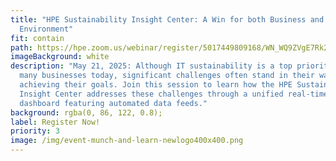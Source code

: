 ```yaml
---
title: "HPE Sustainability Insight Center: A Win for both Business and the
  Environment"
fit: contain
path: https://hpe.zoom.us/webinar/register/5017449809168/WN_WQ9ZVgE7Rk2ATBKuBi9YzQ
imageBackground: white
description: "May 21, 2025: Although IT sustainability is a top priority for
  many businesses today, significant challenges often stand in their way in
  achieving their goals. Join this session to learn how the HPE Sustainability
  Insight Center addresses these challenges through a unified real-time
  dashboard featuring automated data feeds."
background: rgba(0, 86, 122, 0.8);
label: Register Now!
priority: 3
image: /img/event-munch-and-learn-newlogo400x400.png
---
```


